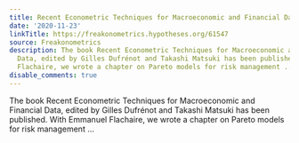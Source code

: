 ```yaml
---
title: Recent Econometric Techniques for Macroeconomic and Financial Data
date: '2020-11-23'
linkTitle: https://freakonometrics.hypotheses.org/61547
source: Freakonometrics
description: The book Recent Econometric Techniques for Macroeconomic and Financial
  Data, edited by Gilles Dufrénot and Takashi Matsuki has been published. With Emmanuel
  Flachaire, we wrote a chapter on Pareto models for risk management ...
disable_comments: true
---
```

The book Recent Econometric Techniques for Macroeconomic and Financial Data, edited by Gilles Dufrénot and Takashi Matsuki has been published. With Emmanuel Flachaire, we wrote a chapter on Pareto models for risk management ...